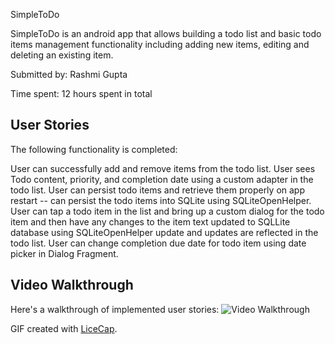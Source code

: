SimpleToDo

SimpleToDo is an android app that allows building a todo list and basic todo items management functionality including adding new items, editing and deleting an existing item.

Submitted by: Rashmi Gupta

Time spent: 12 hours spent in total

## User Stories

The following functionality is completed:

User can successfully add and remove items from the todo list.
User sees Todo content, priority, and completion date using a custom adapter in the todo list.
User can persist todo items and retrieve them properly on app restart -- can persist the todo items into SQLite using SQLiteOpenHelper.
User can tap a todo item in the list and bring up a custom dialog for the todo item and then have any changes to the item text updated to SQLLite database using SQLiteOpenHelper update and updates are reflected in the todo list.
User can change completion due date for todo item using date picker in Dialog Fragment.



## Video Walkthrough 

Here's a walkthrough of implemented user stories: <img src='http://i.imgur.com/SBTgYqs.gif' title='Video Walkthrough' width='' alt='Video Walkthrough' />

GIF created with [LiceCap](http://www.cockos.com/licecap/).

